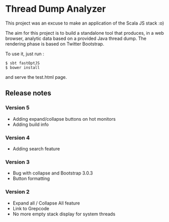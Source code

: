 # Thread Dump Analyzer

This project was an excuse to make an application of the Scala JS stack :o)

The aim for this project is to build a standalone tool that produces, in a web browser, analytic data based on a provided Java thread dump.
The rendering phase is based on Twitter Bootstrap. 

To use it, just run :
 
 ```
 $ sbt fastOptJS  
 $ bower install
 ```
 
 and serve the test.html page.


## Release notes

### Version 5
- Adding expand/collapse buttons on hot monitors
- Adding build info

### Version 4
- Adding search feature

### Version 3
- Bug with collapse and Bootstrap 3.0.3
- Button formatting

### Version 2
- Expand all / Collapse All feature
- Link to Grepcode
- No more empty stack display for system threads


